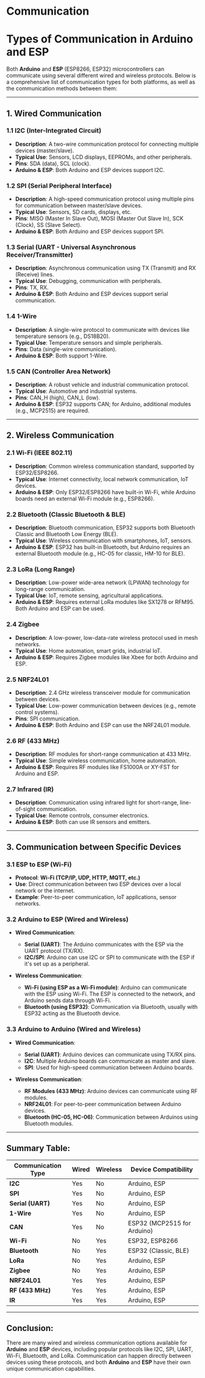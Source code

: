 # Communication

# Types of Communication in Arduino and ESP

Both **Arduino** and **ESP** (ESP8266, ESP32) microcontrollers can communicate using several different wired and wireless protocols. Below is a comprehensive list of communication types for both platforms, as well as the communication methods between them:

---

## 1. Wired Communication

### 1.1 I2C (Inter-Integrated Circuit)
   - **Description**: A two-wire communication protocol for connecting multiple devices (master/slave).
   - **Typical Use**: Sensors, LCD displays, EEPROMs, and other peripherals.
   - **Pins**: SDA (data), SCL (clock).
   - **Arduino & ESP**: Both Arduino and ESP devices support I2C.

### 1.2 SPI (Serial Peripheral Interface)
   - **Description**: A high-speed communication protocol using multiple pins for communication between master/slave devices.
   - **Typical Use**: Sensors, SD cards, displays, etc.
   - **Pins**: MISO (Master In Slave Out), MOSI (Master Out Slave In), SCK (Clock), SS (Slave Select).
   - **Arduino & ESP**: Both Arduino and ESP devices support SPI.

### 1.3 Serial (UART - Universal Asynchronous Receiver/Transmitter)
   - **Description**: Asynchronous communication using TX (Transmit) and RX (Receive) lines.
   - **Typical Use**: Debugging, communication with peripherals.
   - **Pins**: TX, RX.
   - **Arduino & ESP**: Both Arduino and ESP devices support serial communication.

### 1.4 1-Wire
   - **Description**: A single-wire protocol to communicate with devices like temperature sensors (e.g., DS18B20).
   - **Typical Use**: Temperature sensors and simple peripherals.
   - **Pins**: Data (single-wire communication).
   - **Arduino & ESP**: Both support 1-Wire.

### 1.5 CAN (Controller Area Network)
   - **Description**: A robust vehicle and industrial communication protocol.
   - **Typical Use**: Automotive and industrial systems.
   - **Pins**: CAN_H (high), CAN_L (low).
   - **Arduino & ESP**: ESP32 supports CAN; for Arduino, additional modules (e.g., MCP2515) are required.

---

## 2. Wireless Communication

### 2.1 Wi-Fi (IEEE 802.11)
   - **Description**: Common wireless communication standard, supported by ESP32/ESP8266.
   - **Typical Use**: Internet connectivity, local network communication, IoT devices.
   - **Arduino & ESP**: Only ESP32/ESP8266 have built-in Wi-Fi, while Arduino boards need an external Wi-Fi module (e.g., ESP8266).

### 2.2 Bluetooth (Classic Bluetooth & BLE)
   - **Description**: Bluetooth communication, ESP32 supports both Bluetooth Classic and Bluetooth Low Energy (BLE).
   - **Typical Use**: Wireless communication with smartphones, IoT, sensors.
   - **Arduino & ESP**: ESP32 has built-in Bluetooth, but Arduino requires an external Bluetooth module (e.g., HC-05 for classic, HM-10 for BLE).

### 2.3 LoRa (Long Range)
   - **Description**: Low-power wide-area network (LPWAN) technology for long-range communication.
   - **Typical Use**: IoT, remote sensing, agricultural applications.
   - **Arduino & ESP**: Requires external LoRa modules like SX1278 or RFM95. Both Arduino and ESP can be used.

### 2.4 Zigbee
   - **Description**: A low-power, low-data-rate wireless protocol used in mesh networks.
   - **Typical Use**: Home automation, smart grids, industrial IoT.
   - **Arduino & ESP**: Requires Zigbee modules like Xbee for both Arduino and ESP.

### 2.5 NRF24L01
   - **Description**: 2.4 GHz wireless transceiver module for communication between devices.
   - **Typical Use**: Low-power communication between devices (e.g., remote control systems).
   - **Pins**: SPI communication.
   - **Arduino & ESP**: Both Arduino and ESP can use the NRF24L01 module.

### 2.6 RF (433 MHz)
   - **Description**: RF modules for short-range communication at 433 MHz.
   - **Typical Use**: Simple wireless communication, home automation.
   - **Arduino & ESP**: Requires RF modules like FS1000A or XY-FST for Arduino and ESP.

### 2.7 Infrared (IR)
   - **Description**: Communication using infrared light for short-range, line-of-sight communication.
   - **Typical Use**: Remote controls, consumer electronics.
   - **Arduino & ESP**: Both can use IR sensors and emitters.

---

## 3. Communication between Specific Devices

### 3.1 ESP to ESP (Wi-Fi)
   - **Protocol**: **Wi-Fi (TCP/IP, UDP, HTTP, MQTT, etc.)**
   - **Use**: Direct communication between two ESP devices over a local network or the internet.
   - **Example**: Peer-to-peer communication, IoT applications, sensor networks.

### 3.2 Arduino to ESP (Wired and Wireless)
   
   - **Wired Communication**:
     - **Serial (UART)**: The Arduino communicates with the ESP via the UART protocol (TX/RX).
     - **I2C/SPI**: Arduino can use I2C or SPI to communicate with the ESP if it's set up as a peripheral.

   - **Wireless Communication**:
     - **Wi-Fi (using ESP as a Wi-Fi module)**: Arduino can communicate with the ESP using Wi-Fi. The ESP is connected to the network, and Arduino sends data through Wi-Fi.
     - **Bluetooth (using ESP32)**: Communication via Bluetooth, usually with ESP32 acting as the Bluetooth device.

### 3.3 Arduino to Arduino (Wired and Wireless)

   - **Wired Communication**:
     - **Serial (UART)**: Arduino devices can communicate using TX/RX pins.
     - **I2C**: Multiple Arduino boards can communicate as master and slave.
     - **SPI**: Used for high-speed communication between Arduino boards.

   - **Wireless Communication**:
     - **RF Modules (433 MHz)**: Arduino devices can communicate using RF modules.
     - **NRF24L01**: For peer-to-peer communication between Arduino devices.
     - **Bluetooth (HC-05, HC-06)**: Communication between Arduinos using Bluetooth modules.

---

## Summary Table:

| Communication Type | Wired | Wireless | Device Compatibility |
|--------------------|-------|----------|----------------------|
| **I2C**            | Yes   | No       | Arduino, ESP         |
| **SPI**            | Yes   | No       | Arduino, ESP         |
| **Serial (UART)**  | Yes   | No       | Arduino, ESP         |
| **1-Wire**         | Yes   | No       | Arduino, ESP         |
| **CAN**            | Yes   | No       | ESP32 (MCP2515 for Arduino) |
| **Wi-Fi**          | No    | Yes      | ESP32, ESP8266       |
| **Bluetooth**      | No    | Yes      | ESP32 (Classic, BLE) |
| **LoRa**           | No    | Yes      | Arduino, ESP         |
| **Zigbee**         | No    | Yes      | Arduino, ESP         |
| **NRF24L01**       | Yes   | Yes      | Arduino, ESP         |
| **RF (433 MHz)**   | Yes   | Yes      | Arduino, ESP         |
| **IR**             | Yes   | Yes      | Arduino, ESP         |

---

## Conclusion:
There are many wired and wireless communication options available for **Arduino** and **ESP** devices, including popular protocols like I2C, SPI, UART, Wi-Fi, Bluetooth, and LoRa. Communication can happen directly between devices using these protocols, and both **Arduino** and **ESP** have their own unique communication capabilities.
